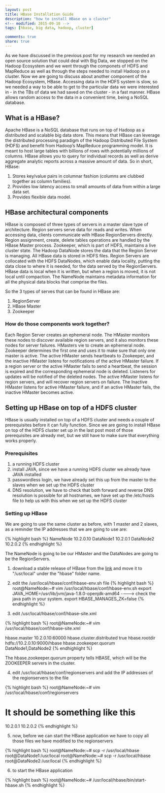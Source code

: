 ```yaml
---
layout: post
title: HBase Installation Guide
description: "how to install HBase on a cluster"
<!-- modified: 2015-09-10 -->
tags: [hbase, big data, hadoop, cluster]

comments: true
share: true
---
```


As we have discussed in the previous post for my research we needed an open source solution that could deal with Big Data, we stopped on the Hadoop Ecosystem and we went through the componets of HDFS and MapReduce as well as through the steps needed to install Hadoop on a cluster. Now we are going to discuss about another component of the Hadoop Ecosystem, HBase. Accessing data in the HDFS system is slow, so we needed a way to be able to get to the particular data we were interested in - in the TBs of data we had saved on the cluster - in a fast manner. HBase allows random access to the data in a convenient time, being a NoSQL database.

## What is a HBase?

Apache HBase is a NoSQL database that runs on top of Hadoop as a distributed and scalable big data store. This means that HBase can leverage the distributed processing paradigm of the Hadoop Distributed File System (HDFS) and benefit from Hadoop’s MapReduce programming model. It is meant to host large tables with billions of rows with potentially millions of columns. HBase allows you to query for individual records as well as derive aggregate analytic reports across a massive amount of data. So in short, HBase:

1. Stores key/value pairs in columnar fashion (columns are clubbed together as column families).
2. Provides low latency access to small amounts of data from within a large data set.
3. Provides flexible data model.


## HBase architectural components

HBase is composed of three types of servers in a master slave type of architecture. Region servers serve data for reads and writes. When accessing data, clients communicate with HBase RegionServers directly. Region assignment, create, delete tables operations are handled by the HBase Master process. Zookeeper, which is part of HDFS, maintains a live cluster state.
The Hadoop DataNode stores the data that the Region Server is managing. All HBase data is stored in HDFS files. Region Servers are collocated with the HDFS DataNodes, which enable data locality, putting the data close to where it is needed, for the data served by the RegionServers. HBase data is local when it is written, but when a region is moved, it is not local until compaction.
The NameNode maintains metadata information for all the physical data blocks that comprise the files.

So the 3 types of serves that can be found in HBase are:
1. RegionServer
2. HBase Master
3. Zookeeper

### How do those components work together?

Each Region Server creates an ephemeral node. The HMaster monitors these nodes to discover available region servers, and it also monitors these nodes for server failures. HMasters vie to create an ephemeral node. Zookeeper determines the first one and uses it to make sure that only one master is active. The active HMaster sends heartbeats to Zookeeper, and the inactive HMaster listens for notifications of the active HMaster failure.
If a region server or the active HMaster fails to send a heartbeat, the session is expired and the corresponding ephemeral node is deleted. Listeners for updates will be notified of the deleted nodes. The active HMaster listens for region servers, and will recover region servers on failure. The Inactive HMaster listens for active HMaster failure, and if an active HMaster fails, the inactive HMaster becomes active.

## Setting up HBase on top of a HDFS cluster

HBase is usually installed on top of a HDFS cluster and needs a couple of prerequisites before it can fully function. Since we are going to install HBase on top of the HDFS cluster set up in the last post most of those prerequisites are already met, but we still have to make sure that everything works properly.

### Prerequisites

1. a running HDFS cluster
2. install JAVA, since we have a running HDFS cluster we already have JAVA installed
3. passwordless login, we have already set this up from the master to the slaves when we set up the HDFS cluster
4. DNS resolution, we have to check that both forward and reverse DNS resolution is possible for all hostnames, we have set up the /etc/hosts file to help us with this when we set up the HDFS cluster

### Setting up HBase

We are going to use the same cluster as before, with 1 master and 2 slaves, as a reminder the IP addresses that we are going to use are:

{% highlight bash %}
NameNode        10.2.0.10
DataNode1        10.2.0.1
DataNode2        10.2.0.2
{% endhighlight %}

The NameNode is going to be our HMaster and the DataNodes are going to be the RegionServers.

1. download a stable release of HBase from the [link][download] and move it to "/usr/local" under the "hbase" folder name.

2. edit the /usr/local/hbase/conf/hbase-env.sh file
{% highlight bash %}
root@NameNode:~# vim /usr/local/hbase/conf/hbase-env.sh
export JAVA_HOME=/usr/lib/jvm/java-1.8.0-openjdk-amd64 ----> check the java path in your system.
export HBASE_MANAGES_ZK=false
{% endhighlight %}

3. edit /usr/local/hbase/conf/hbase-site.xml

{% highlight bash %}
root@NameNode:~# vim /usr/local/hbase/conf/hbase-site.xml
<configuration>

 <property>
 <name>hbase.master</name>
 <value>10.2.0.10:60000</value>
 </property>

<property>
<name>hbase.cluster.distributed</name>
<value>true</value>
</property>

<property>
<name>hbase.rootdir</name>
<value>hdfs://10.2.0.10:9000/hbase</value>
 </property>

 <property>
 <name>hbase.zookeeper.quorum</name>
 <value>DataNode1,DataNode2</value>
 </property>

</configuration>
{% endhighlight %}

The hbase.zookeeper.quorum property tells HBASE, which will be the ZOOKEEPER servers in the cluster.

4. edit /usr/local/hbase/conf/regionservers and add the IP addresses of the regionservers to the file

{% highlight bash %}
root@NameNode:~# vim /usr/local/hbase/conf/regionservers
# It should be something like this
10.2.0.1
10.2.0.2
{% endhighlight %}

5. now, before we can start the HBase application we have to copy all those files we have modified to the regionservers

{% highlight bash %}
root@NameNode:~# scp -r /usr/local/hbase root@DataNode1:/usr/local
root@NameNode:~# scp -r /usr/local/hbase root@DataNode2:/usr/local
{% endhighlight %}

6. to start the HBase application

{% highlight bash %}
root@NameNode:~# /usr/local/hbase/bin/start-hbase.sh
{% endhighlight %}


[download]:https://archive.apache.org/dist/hbase/
    "Download a stable release of HBase"
